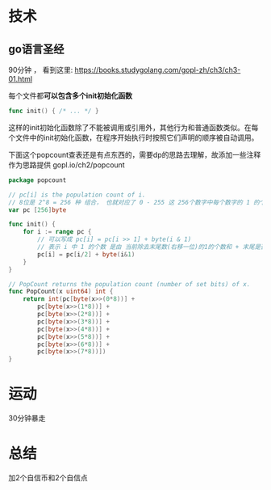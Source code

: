 # 技术
## go语言圣经
90分钟 ， 看到这里: https://books.studygolang.com/gopl-zh/ch3/ch3-01.html

每个文件都**可以包含多个init初始化函数**
```go
func init() { /* ... */ }
```
这样的init初始化函数除了不能被调用或引用外，其他行为和普通函数类似。在每个文件中的init初始化函数，在程序开始执行时按照它们声明的顺序被自动调用。

下面这个popcount查表还是有点东西的，需要dp的思路去理解，故添加一些注释作为思路提供
gopl.io/ch2/popcount
```go
package popcount

// pc[i] is the population count of i.
// 8位是 2^8 = 256 种 组合， 也就对应了 0 - 255 这 256个数字中每个数字的 1 的个数
var pc [256]byte

func init() {
    for i := range pc {
        // 可以写成 pc[i] = pc[i >> 1] + byte(i & 1)
        // 表示 i 中 1 的个数 是由 当前除去末尾数(右移一位)的1的个数和 + 末尾是否为1
        pc[i] = pc[i/2] + byte(i&1)
    }
}

// PopCount returns the population count (number of set bits) of x.
func PopCount(x uint64) int {
    return int(pc[byte(x>>(0*8))] +
        pc[byte(x>>(1*8))] +
        pc[byte(x>>(2*8))] +
        pc[byte(x>>(3*8))] +
        pc[byte(x>>(4*8))] +
        pc[byte(x>>(5*8))] +
        pc[byte(x>>(6*8))] +
        pc[byte(x>>(7*8))])
}
```

# 运动
30分钟暴走

# 总结
加2个自信币和2个自信点